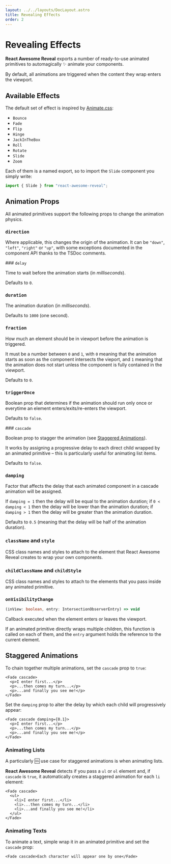 ```yaml
---
layout: ../../layouts/DocLayout.astro
title: Revealing Effects
order: 2
---
```


# Revealing Effects

**React Awesome Reveal** exports a number of ready-to-use animated primitives to automagically :sparkles: animate your components.

By default, all animations are triggered when the content they wrap enters the viewport.

## Available Effects

The default set of effect is inspired by [Animate.css](https://animate.style):

- `Bounce`
- `Fade`
- `Flip`
- `Hinge`
- `JackInTheBox`
- `Roll`
- `Rotate`
- `Slide`
- `Zoom`

Each of them is a named export, so to import the `Slide` component you simply write:

```ts
import { Slide } from "react-awesome-reveal";
```

## Animation Props

All animated primitives support the following props to change the animation physics.

### `direction`

Where applicable, this changes the origin of the animation. It can be `"down"`, `"left"`, `"right"` or `"up"`, with some exceptions documented in the component API thanks to the TSDoc comments.

### `delay`

Time to wait before the animation starts (in _milliseconds_).

Defaults to `0`.

### `duration`

The animation duration (in _milliseconds_).

Defaults to `1000` (one second).

### `fraction`

How much an element should be in viewport before the animation is triggered.

It must be a number between `0` and `1`, with `0` meaning that the animation starts as soon as the component intersects the vieport, and `1` meaning that the animation does not start unless the component is fully contained in the viewport.

Defaults to `0`.

### `triggerOnce`

Boolean prop that determines if the animation should run only once or everytime an element enters/exits/re-enters the viewport.

Defaults to `false`.

### `cascade`

Boolean prop to stagger the animation (see [Staggered Animations](#staggered-animations)).

It works by assigning a progressive delay to each direct child wrapped by an animated primitive – this is particularly useful for animating list items.

Defaults to `false`.

### `damping`

Factor that affects the delay that each animated component in a cascade animation will be assigned.

If `damping = 1` then the delay will be equal to the animation duration; if `0 < damping < 1` then the delay will be lower than the animation duration; if `damping > 1` then the delay will be greater than the animation duration.

Defaults to `0.5` (meaning that the delay will be half of the animation duration).

### `className` and `style`

CSS class names and styles to attach to the element that React Awesome Reveal creates to wrap your own components.

### `childClassName` and `childStyle`

CSS class names and styles to attach to the elements that you pass inside any animated primitive.

### `onVisibilityChange`

```ts
(inView: boolean, entry: IntersectionObserverEntry) => void
```

Callback executed when the element enters or leaves the viewport.

If an animated primitive directly wraps multiple children, this function is called on each of them, and the `entry` argument holds the reference to the current element.

## Staggered Animations

To chain together multiple animations, set the `cascade` prop to `true`:

```tsx
<Fade cascade>
  <p>I enter first...</p>
  <p>...then comes my turn...</p>
  <p>...and finally you see me!</p>
</Fade>
```

Set the `damping` prop to alter the delay by which each child will progressively appear:

```tsx
<Fade cascade damping={0.1}>
  <p>I enter first...</p>
  <p>...then comes my turn...</p>
  <p>...and finally you see me!</p>
</Fade>
```

### Animating Lists

A particularly :cool: use case for staggered animations is when animating lists.

**React Awesome Reveal** detects if you pass a `ul` or `ol` element and, if `cascade` is `true`, it automatically creates a staggered animation for each `li` element:

```tsx
<Fade cascade>
  <ul>
    <li>I enter first...</li>
    <li>...then comes my turn...</li>
    <li>...and finally you see me!</li>
  </ul>
</Fade>
```

### Animating Texts

To animate a text, simple wrap it in an animated primitive and set the `cascade` prop:

```tsx
<Fade cascade>Each character will appear one by one</Fade>
```
